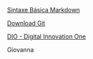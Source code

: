 [Sintaxe Básica Markdown](https://www.markdownguide.org/basic-syntax/)

[Download Git](https://git-scm.com/downloads)

[DIO - Digital Innovation One](https://www.dio.me/)

Giovanna 